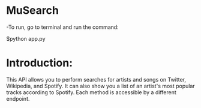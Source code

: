 # MuSearch

-To run, go to terminal and run the command:

$python app.py

# Introduction:

This API allows you to perform searches for artists and songs on Twitter, Wikipedia, and Spotify. It can also show you a list of an artist's most popular tracks according to Spotify.
Each method is accessible by a different endpoint.

